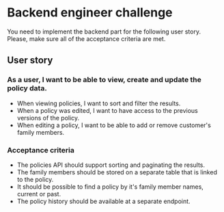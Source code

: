 # Backend engineer challenge

You need to implement the backend part for the following user story. Please, make sure all of the acceptance criteria are met.

## User story

### As a user, I want to be able to view, create and update the policy data.

- When viewing policies, I want to sort and filter the results.
- When a policy was edited, I want to have access to the previous versions of the policy.
- When editing a policy, I want to be able to add or remove customer's family members.

### Acceptance criteria

- The policies API should support sorting and paginating the results.
- The family members should be stored on a separate table that is linked to the policy.
- It should be possible to find a policy by it's family member names, current or past.
- The policy history should be available at a separate endpoint.
